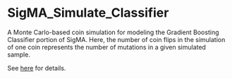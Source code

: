 # SigMA_Simulate_Classifier
A Monte Carlo-based coin simulation for modeling the Gradient Boosting Classifier portion of SigMA. Here, the number of coin flips in the simulation of one coin represents the number of mutations in a given simulated sample.


See [here](https://github.com/parklab/SigMA) for details.
